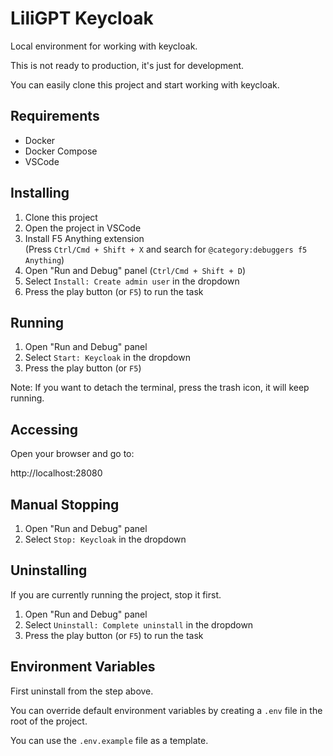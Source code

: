 # LiliGPT Keycloak

Local environment for working with keycloak.

This is not ready to production, it's just for development.

You can easily clone this project and start working with keycloak.

## Requirements

- Docker
- Docker Compose
- VSCode

## Installing

1. Clone this project
2. Open the project in VSCode
3. Install F5 Anything extension<br/>
   (Press `Ctrl/Cmd + Shift + X` and search for `@category:debuggers f5 Anything`)
4. Open "Run and Debug" panel (`Ctrl/Cmd + Shift + D`)
5. Select `Install: Create admin user` in the dropdown
6. Press the play button (or `F5`) to run the task

## Running

1. Open "Run and Debug" panel
2. Select `Start: Keycloak` in the dropdown
3. Press the play button (or `F5`)

Note: If you want to detach the terminal, press the trash icon, it will keep running.

## Accessing

Open your browser and go to:

http://localhost:28080

## Manual Stopping

1. Open "Run and Debug" panel
2. Select `Stop: Keycloak` in the dropdown

## Uninstalling

If you are currently running the project, stop it first.

1. Open "Run and Debug" panel
2. Select `Uninstall: Complete uninstall` in the dropdown
3. Press the play button (or `F5`) to run the task

## Environment Variables

First uninstall from the step above.

You can override default environment variables by creating a `.env` file in the root of the project.

You can use the `.env.example` file as a template.
